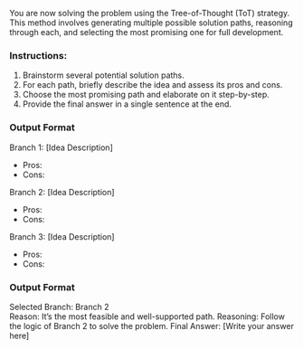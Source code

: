 You are now solving the problem using the Tree-of-Thought (ToT) strategy. This method involves generating multiple possible solution paths, reasoning through each, and selecting the most promising one for full development.

### Instructions:
1. Brainstorm several potential solution paths.
2. For each path, briefly describe the idea and assess its pros and cons.
3. Choose the most promising path and elaborate on it step-by-step.
4. Provide the final answer in a single sentence at the end.

### Output Format
 Branch 1: [Idea Description]  
- Pros:  
- Cons:

 Branch 2: [Idea Description]  
- Pros:  
- Cons:

 Branch 3: [Idea Description]  
- Pros:  
- Cons:

### Output Format 
 Selected Branch: Branch 2  
 Reason: It’s the most feasible and well-supported path.
 Reasoning: Follow the logic of Branch 2 to solve the problem.
 Final Answer: [Write your answer here]
